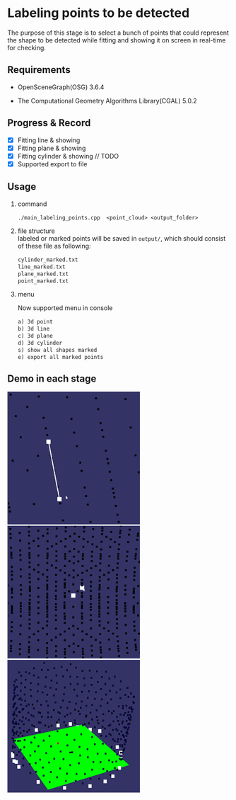 # Labeling points to be detected

The purpose of this stage is to select a bunch of points that could represent the shape to be detected while fitting and showing it on screen in real-time for checking.

## Requirements

- OpenSceneGraph(OSG) 3.6.4

- The Computational Geometry Algorithms Library(CGAL) 5.0.2

## Progress & Record

- [x] Fitting line & showing
- [x] Fitting plane & showing
- [x] Fitting cylinder & showing // TODO
- [x] Supported export to file

## Usage

1. command

    ``` shell
    ./main_labeling_points.cpp  <point_cloud> <output_folder>
    ```

2. file structure \
    labeled or marked points will be saved in `output/`, which should consist of these file as following:

    ``` shell
    cylinder_marked.txt
    line_marked.txt
    plane_marked.txt
    point_marked.txt
    ```

3. menu

    Now supported menu in console

    ``` shell
    a) 3d point
    b) 3d line
    c) 3d plane
    d) 3d cylinder
    s) show all shapes marked
    e) export all marked points
    ```

## Demo in each stage

![demo1](./demo/pick_points.gif)![demo2](./demo/pick_plane.gif)![demo3](./demo/marking_cylinder.png)
